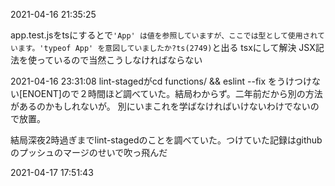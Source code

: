 2021-04-16 21:35:25

app.test.jsをtsにすると<app/>で`'App' は値を参照していますが、ここでは型として使用されています。'typeof App' を意図していましたか?ts(2749)`と出る
tsxにして解決
JSX記法を使っているので当然こうしなければならない

2021-04-16 23:31:08
lint-stagedがcd functions/ && eslint --fix をうけつけない[ENOENT]ので２時間ほど調べていた。結局わからず。二年前だから別の方法があるのかもしれないが。
別にいまこれを学ばなければいけないわけでないので放置。

結局深夜2時過ぎまでlint-stagedのことを調べていた。つけていた記録はgithubのプッシュのマージのせいで吹っ飛んだ

2021-04-17 17:51:43
